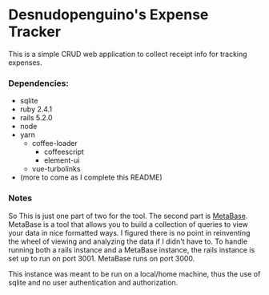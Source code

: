 # Desnudopenguino's Expense Tracker

This is a simple CRUD web application to collect receipt info for tracking expenses.

### Dependencies:
- sqlite
- ruby 2.4.1
- rails 5.2.0
- node
- yarn
	- coffee-loader
        - coffeescript
        - element-ui
	- vue-turbolinks
- (more to come as I complete this README)

### Notes
So This is just one part of two for the tool. The second part is [MetaBase](https://github.com/metabase/metabase). MetaBase is a tool that allows you to build a collection of queries to view your data in nice formatted ways. I figured there is no point in reinventing the wheel of viewing and analyzing the data if I didn't have to. To handle running both a rails instance and a MetaBase instance, the rails instance is set up to run on port 3001. MetaBase runs on port 3000. 

This instance was meant to be run on a local/home machine, thus the use of sqlite and no user authentication and authorization. 
